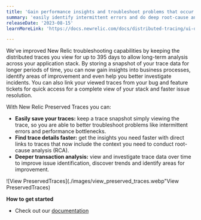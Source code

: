 ```yaml
---
title: 'Gain performance insights and troubleshoot problems that occur over time with Preserved Traces' 
summary: 'easily identify intermittent errors and do deep root-cause analysis by accessing your viewed traces for over a year' 
releaseDate: '2023-08-15' 
learnMoreLink: 'https://docs.newrelic.com/docs/distributed-tracing/ui-data/understand-use-distributed-tracing-ui/#preserved-traces' 

---
```

We’ve improved New Relic troubleshooting capabilities by keeping the distributed traces you view for up to 395 days to allow long-term analysis across your application stack. By storing a snapshot of your trace data for longer periods of time, you can now gain insights into business processes, identify areas of improvement and even help you better investigate incidents. You can also link your viewed traces from your bug and feature tickets for quick access for a complete view of your stack and faster issue resolution.

With New Relic Preserved Traces you can:
* **Easily save your traces:** keep a trace snapshot simply viewing the trace, so you are able to better troubleshoot problems like intermittent errors and performance bottlenecks.
* **Find trace details faster:** get the insights you need faster with direct links to traces that now include the context you need to conduct root-cause analysis (RCA). 
* **Deeper transaction analysis:** view and investigate trace data over time to improve issue identification, discover trends and identify areas for improvement.

![View PreservedTraces](./images/view_preserved_traces.webp"View PreservedTraces)

**How to get started**
* Check out our [documentation](https://docs.newrelic.com/docs/distributed-tracing/ui-data/understand-use-distributed-tracing-ui/#preserved-traces)




